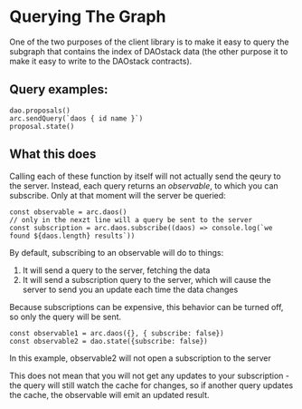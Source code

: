 # Querying The Graph


One of the two purposes of the client library is to make it easy to query the subgraph that contains the index of DAOstack data (the other purpose it to make it easy to write to the DAOstack contracts).

## Query examples:

```
dao.proposals()
arc.sendQuery(`daos { id name }`)
proposal.state()
```

## What this does

Calling each of these function by itself will not actually send the qeury to the server.
Instead, each query returns an *observable*, to which you can subscribe.
Only at that moment will the server be queried:

```
const observable = arc.daos()
// only in the nexzt line will a query be sent to the server
const subscription = arc.daos.subscribe((daos) => console.log(`we found ${daos.length} results`))
```

By default, subscribing to an observable will do to things:

1. It will send a query to the server, fetching the data
2. It will send a subscription query to the server, which will cause the server to send you an update each time the data changes


Because subscriptions can be expensive, this behavior can be turned off, so only the query will be sent.
```
const observable1 = arc.daos({}, { subscribe: false})
const observable2 = dao.state({subscribe: false})
```
In this example, observable2 will not open a subscription to the server

This does not mean that you will not get any updates to your subscription - the query will still watch the cache for changes, so if another query updates the cache, the observable will emit an updated result.

